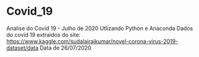 # Covid_19
Analise do Covid 19 - Julho de 2020
Utlizando Python e Anaconda
Dados do covid 19 extraidos do site: https://www.kaggle.com/sudalairajkumar/novel-corona-virus-2019-dataset/data
Data de 26/07/2020
